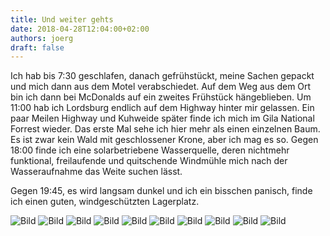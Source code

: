 ```yaml
---
title: Und weiter gehts
date: 2018-04-28T12:04:00+02:00
authors: joerg
draft: false
---
```


Ich hab bis 7:30 geschlafen, danach gefrühstückt, meine Sachen gepackt und mich dann aus dem Motel verabschiedet. Auf dem Weg aus dem Ort bin ich dann bei McDonalds auf ein zweites Frühstück hängeblieben. Um 11:00 hab ich Lordsburg endlich auf dem Highway hinter mir gelassen. Ein paar Meilen Highway und Kuhweide später finde ich mich im Gila National Forrest wieder. Das erste Mal sehe ich hier mehr als einen einzelnen Baum. Es ist zwar kein Wald mit geschlossener Krone, aber ich mag es so. Gegen 18:00 finde ich eine solarbetriebene Wasserquelle, deren nichtmehr funktional, freilaufende und quitschende Windmühle mich nach der Wasseraufnahme das Weite suchen lässt.

Gegen 19:45, es wird langsam dunkel und ich ein bisschen panisch, finde ich einen guten, windgeschützten Lagerplatz. 


![Bild](/images/OI000060.jpg	 "Bild")
![Bild](/images/OI000063.jpg	 "Bild")
![Bild](/images/OI000064.jpg	 "Bild")
![Bild](/images/OI000065.jpg	 "Bild")
![Bild](/images/OI000066.jpg	 "Bild")
![Bild](/images/OI000067.jpg	 "Bild")
![Bild](/images/OI000068.jpg	 "Bild")
![Bild](/images/OI000069.jpg	 "Bild")
![Bild](/images/OI000070.jpg	 "Bild")
![Bild](/images/OI000071.jpg	 "Bild")


